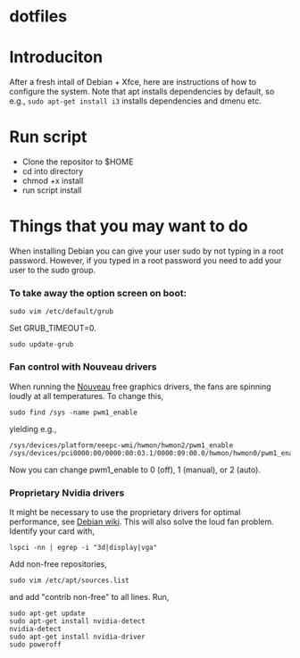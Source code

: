 # dotfiles

# Introduciton
After a fresh intall of Debian + Xfce, here are instructions of how to configure the system. Note that apt installs dependencies by default, so e.g., `sudo apt-get install i3` installs dependencies and dmenu etc.

# Run script
* Clone the repositor to $HOME
* cd into directory
* chmod +x install
* run script install

# Things that you may want to do
When installing Debian you can give your user sudo by not typing in a root password. However, if you typed in a root password you need to add your user to the sudo group.

### To take away the option screen on boot:

```
sudo vim /etc/default/grub
```

Set GRUB_TIMEOUT=0.

```
sudo update-grub
```

### Fan control with Nouveau drivers
When running the [Nouveau](https://wiki.archlinux.org/index.php/Nouveau) free graphics drivers, the fans are spinning loudly at all temperatures. To change this,

```
sudo find /sys -name pwm1_enable
```

yielding e.g.,

```
/sys/devices/platform/eeepc-wmi/hwmon/hwmon2/pwm1_enable
/sys/devices/pci0000:00/0000:00:03.1/0000:09:00.0/hwmon/hwmon0/pwm1_enable
```

Now you can change pwm1_enable to 0 (off), 1 (manual), or 2 (auto).

### Proprietary Nvidia drivers
It might be necessary to use the proprietary drivers for optimal performance, see [Debian wiki](https://wiki.debian.org/NvidiaGraphicsDrivers). This will also solve the loud fan problem.
Identify your card with,

```
lspci -nn | egrep -i "3d|display|vga"
```

Add non-free repositories,

```
sudo vim /etc/apt/sources.list
```

and add "contrib non-free" to all lines. Run,

```
sudo apt-get update
sudo apt-get install nvidia-detect
nvidia-detect
sudo apt-get install nvidia-driver
sudo poweroff
```

